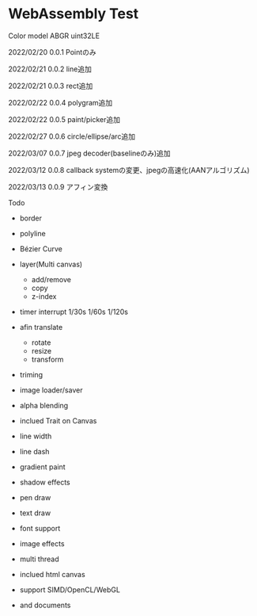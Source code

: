 # WebAssembly Test

Color model ABGR uint32LE

2022/02/20 0.0.1 Pointのみ

2022/02/21 0.0.2 line追加

2022/02/21 0.0.3 rect追加

2022/02/22 0.0.4 polygram追加

2022/02/22 0.0.5 paint/picker追加

2022/02/27 0.0.6 circle/ellipse/arc追加

2022/03/07 0.0.7 jpeg decoder(baselineのみ)追加

2022/03/12 0.0.8 callback systemの変更、jpegの高速化(AANアルゴリズム)

2022/03/13 0.0.9 アフィン変換

Todo 
- border
- polyline
- Bézier Curve
- layer(Multi canvas)
  - add/remove
  - copy
  - z-index
- timer interrupt 1/30s 1/60s 1/120s
- afin translate
  - rotate
  - resize
  - transform
- triming
- image loader/saver
- alpha blending
- inclued Trait on Canvas
- line width
- line dash
- gradient paint
- shadow effects
- pen draw
- text draw
- font support
- image effects
- multi thread
- inclued html canvas
- support SIMD/OpenCL/WebGL

- and documents

